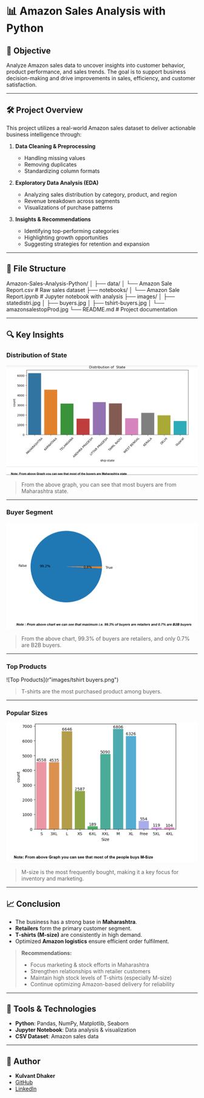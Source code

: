 # 📊 Amazon Sales Analysis with Python

## 📌 Objective
Analyze Amazon sales data to uncover insights into customer behavior, product performance, and sales trends. The goal is to support business decision-making and drive improvements in sales, efficiency, and customer satisfaction.

---

## 🛠️ Project Overview
This project utilizes a real-world Amazon sales dataset to deliver actionable business intelligence through:

1. **Data Cleaning & Preprocessing**
    - Handling missing values  
    - Removing duplicates  
    - Standardizing column formats

2. **Exploratory Data Analysis (EDA)**
    - Analyzing sales distribution by category, product, and region  
    - Revenue breakdown across segments  
    - Visualizations of purchase patterns

3. **Insights & Recommendations**
    - Identifying top-performing categories  
    - Highlighting growth opportunities  
    - Suggesting strategies for retention and expansion

---

## 📂 File Structure

Amazon-Sales-Analysis-Python/
│
├── data/
│ └── Amazon Sale Report.csv # Raw sales dataset
├── notebooks/
│ └── Amazon Sale Report.ipynb # Jupyter notebook with analysis
├── images/
│ ├── statedistri.jpg
│ ├── buyers.jpg
│ ├── tshirt-buyers.jpg
│ └── amazonsalestopProd.jpg
└── README.md # Project documentation



---

## 🔍 Key Insights

### Distribution of State

![Distribution of State](images/statedistri.png)

> From the above graph, you can see that most buyers are from Maharashtra state.

---

### Buyer Segment

![Buyer Segment](images/buyers.png)

> From the above chart, 99.3% of buyers are retailers, and only 0.7% are B2B buyers.

---

### Top Products

![Top Products](r"images/tshirt buyers.png")

> T-shirts are the most purchased product among buyers.

---

### Popular Sizes

![Popular Sizes](images/amazonsalestopProd.png)

> M-size is the most frequently bought, making it a key focus for inventory and marketing.

---

## 📈 Conclusion

- The business has a strong base in **Maharashtra**.
- **Retailers** form the primary customer segment.
- **T-shirts (M-size)** are consistently in high demand.
- Optimized **Amazon logistics** ensure efficient order fulfilment.

> **Recommendations:**  
> - Focus marketing & stock efforts in Maharashtra  
> - Strengthen relationships with retailer customers  
> - Maintain high stock levels of T-shirts (especially M-size)  
> - Continue optimizing Amazon-based delivery for reliability

---

## 🚀 Tools & Technologies

- **Python**: Pandas, NumPy, Matplotlib, Seaborn
- **Jupyter Notebook**: Data analysis & visualization
- **CSV Dataset**: Amazon sales data

---

## 👤 Author

- **Kulvant Dhaker**
- [GitHub](https://github.com/DhakerKulvant)
- [LinkedIn](https://www.linkedin.com/in/dhakerkulvant01)

